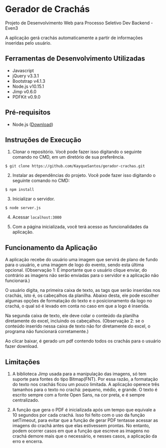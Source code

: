 # Gerador de Crachás

Projeto de Desenvolvimento Web para Processo Seletivo Dev Backend - Even3

A aplicação gerá crachás automaticamente a partir de informações inseridas pelo usuário.

## Ferramentas de Desenvolvimento Utilizadas

* Javascript
* jQuery v3.3.1
* Bootstrap v4.1.3
* Node.js v10.15.1
* Jimp v0.6.0
* PDFKit v0.9.0

## Pré-requisitos

* Node.js ([Download](https://nodejs.org/en/download/))

## Instruções de Execução

1. Clonar o repositório. Você pode fazer isso digitando o seguinte comando no CMD, em um diretório de sua preferência.
```
$ git clone https://github.com/KayqueSantos/gerador-crachas.git
```
2. Instalar as dependências do projeto. Você pode fazer isso digitando o seguinte comando no CMD:
```
$ npm install
```
3. Inicializar o servidor.
```
$ node server.js
```
4. Acessar ```localhost:3000```

5. Com a página inicializada, você terá acesso as funcionalidades da aplicação.

## Funcionamento da Aplicação

A aplicação recebe do usuário uma imagem que servirá de plano de fundo para o usuário, e uma imagem de logo do evento, sendo esta última opcional. (Observação 1: É importante que o usuário clique enviar, do contrário as imagens não serão enviadas para o servidor e a aplicação não funcionará.)

O usuário digita, na primeira caixa de texto, as tags que serão inseridas nos crachás, isto é, os cabeçalhos da planilha. Abaixo desta, ele pode escolher algumas opções de formatação do texto e o posicionamento da logo no crachá, o qual só é levado em conta no caso em que a logo é inserida.

Na segunda caixa de texto, ele deve colar o conteúdo da planilha diretamente do excel, incluindo os cabeçalhos. (Observação 2: se o conteúdo inserido nessa caixa de texto não for diretamente do excel, o programa não funcionará corretamente.)

Ao clicar baixar, é gerado um pdf contendo todos os crachás para o usuário fazer download.

## Limitações

1. A biblioteca Jimp usada para a manipulação das imagens, só tem suporte para fontes do tipo Bitmap(FNT). Por essa razão, a formatação do texto nos crachás ficou um pouco limitada. A aplicação operece três tamanhos para o texto no crachá: pequeno, médio, e grande. O texto é escrito sempre com a fonte Open Sans, na cor preta, e é sempre centralizado.

2. A função que gera o PDF é inicializada após um tempo que equivale a 10 segundos por cada crachá. Isso foi feito com o uso da função setTimeout, para evitar que a função de gerar PDF tentasse acessar as imagens do crachá antes que elas estivessem prontas. No entanto, podem ocorrer casos em que a função que escreve as imagens no crachá demore mais que o necessário, e nesses casos, a aplicação da erro e encerra.
